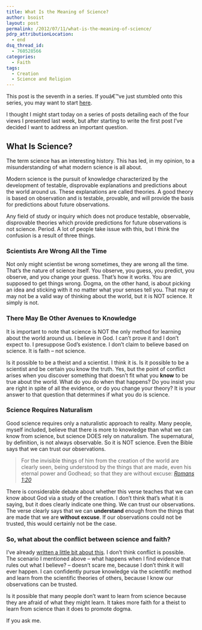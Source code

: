 ```yaml
---
title: What Is the Meaning of Science?
author: bsoist
layout: post
permalink: /2012/07/11/what-is-the-meaning-of-science/
pdrp_attributionLocation:
  - end
dsq_thread_id:
  - 760528566
categories:
  - Faith
tags:
  - Creation
  - Science and Religion
---
```

This post is the seventh in a series. If youâ€™ve just stumbled onto this series, you may want to start [here][1].

I thought I might start today on a series of posts detailing each of the four views I presented last week, but after starting to write the first post I&#8217;ve decided I want to address an important question.

## What Is Science?

The term science has an interesting history. This has led, in my opinion, to a misunderstanding of what modern science is all about. 

Modern science is the pursuit of knowledge characterized by the development of testable, disprovable explanations and predictions about the world around us. These explanations are called theories. A good theory is based on observation and is testable, provable, and will provide the basis for predictions about future observations. 

Any field of study or inquiry which does not produce testable, observable, disprovable theories which provide predictions for future observations is not science. Period. A lot of people take issue with this, but I think the confusion is a result of three things.

### Scientists Are Wrong All the Time

Not only might scientist be wrong sometimes, they are wrong all the time. That&#8217;s the nature of science itself. You observe, you guess, you predict, you observe, and you change your guess. That&#8217;s how it works. You are supposed to get things wrong. Dogma, on the other hand, is about picking an idea and sticking with it no matter what your senses tell you. That may or may not be a valid way of thinking about the world, but it is NOT science. It simply is not.

### There May Be Other Avenues to Knowledge

It is important to note that science is NOT the only method for learning about the world around us. I believe in God. I can&#8217;t prove it and I don&#8217;t expect to. I presuppose God&#8217;s existence. I don&#8217;t claim to believe based on science. It is faith &#8211; not science.

Is it possible to be a theist and a scientist. I think it is. Is it possible to be a scientist and be certain you know the truth. Yes, but the point of conflict arises when you discover something that doesn&#8217;t fit what you **know** to be true about the world. What do you do when that happens? Do you insist you are right in spite of all the evidence, or do you change your theory? It is your answer to that question that determines if what you do is science.

### Science Requires Naturalism

Good science requires only a naturalistic approach to reality. Many people, myself included, believe that there is more to knowledge than what we can know from science, but science DOES rely on naturalism. The supernatural, by definition, is not always observable. So it is NOT science. Even the Bible says that we can trust our observations. 

> For the invisible things of him from the creation of the world are clearly seen, being understood by the things that are made, even his eternal power and Godhead; so that they are without excuse: <cite><a href="http://www.biblegateway.com/passage/?search=Romans+1%3A20&version=KJV">Romans 1:20</a></cite>

There is considerable debate about whether this verse teaches that we can know about God via a study of the creation. I don&#8217;t think that&#8217;s what it is saying, but it does clearly indicate one thing. We can trust our observations. The verse clearly says that we can **understand** enough from the things that are made that we are **without excuse**. If our observations could not be trusted, this would certainly not be the case.

### So, what about the conflict between science and faith?

I&#8217;ve already [written a little bit about this][2]. I don&#8217;t think conflict is possible. The scenario I mentioned above &#8211; what happens when I find evidence that rules out what I believe? &#8211; doesn&#8217;t scare me, because I don&#8217;t think it will ever happen. I can confidently pursue knowledge via the scientific method and learn from the scientific theories of others, because I know our observations can be trusted. 

Is it possible that many people don&#8217;t want to learn from science because they are afraid of what they might learn. It takes more faith for a theist to learn from science than it does to promote dogma. 

If you ask me.

 [1]: http://whsjr.soistmann.com/oped/category/faith/science-and-religion/creation-evolutoin/
 [2]: http://whsjr.soistmann.com/oped/2012/05/23/special-revelation-vs-natural-revelation/
